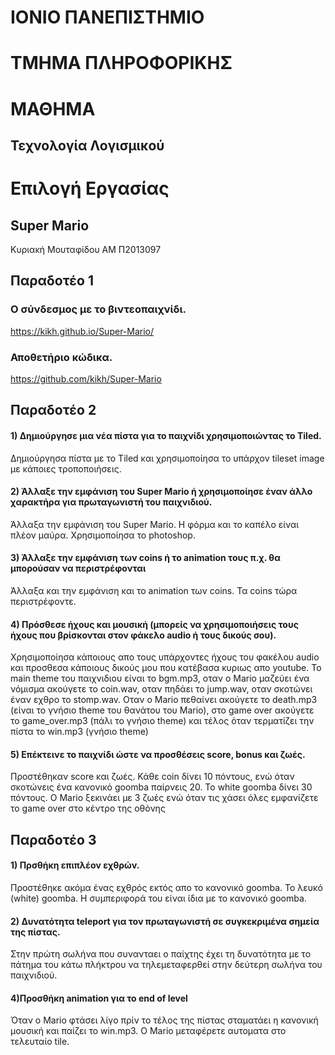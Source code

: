 # ΙΟΝΙΟ ΠΑΝΕΠΙΣΤΗΜΙΟ 


# ΤΜΗΜΑ ΠΛΗΡΟΦΟΡΙΚΗΣ 


# ΜΑΘΗΜΑ
## Τεχνολογία Λογισμικού

# Επιλογή Εργασίας
## Super Mario

Κυριακή Μουταφίδου
ΑΜ Π2013097

## Παραδοτέο 1
### Ο σύνδεσμος με το βιντεοπαιχνίδι.

https://kikh.github.io/Super-Mario/

### Αποθετήριο κώδικα.

https://github.com/kikh/Super-Mario

## Παραδοτέο 2

#### 1) Δημιούργησε μια νέα πίστα για το παιχνίδι χρησιμοποιώντας το Tiled.
Δημιούργησα πίστα με το Tiled και χρησιμοποίησα το υπάρχον tileset image με κάποιες τροποποιήσεις.

#### 2) Άλλαξε την εμφάνιση του Super Mario ή χρησιμοποίησε έναν άλλο χαρακτήρα για πρωταγωνιστή του παιχνιδιού.
Άλλαξα την εμφάνιση του Super Mario. Η φόρμα και το καπέλο είναι πλέον μαύρα. Xρησιμοποίησα το photoshop.

#### 3) Άλλαξε την εμφάνιση των coins ή το animation τους π.χ. θα μπορούσαν να περιστρέφονται
Άλλαξα και την εμφάνιση και το animation των coins. Τα coins τώρα περιστρέφοντε.

#### 4) Πρόσθεσε ήχους και μουσική (μπορείς να χρησιμοποιήσεις τους ήχους που βρίσκονται στον φάκελο audio ή τους δικούς σου).
Χρησιμοποίησα κάποιους απο τους υπάρχοντες ήχους του φακέλου audio και προσθεσα κάποιους δικούς μου που κατέβασα κυριως απο youtube. To
main theme του παιχνιδιου είναι το bgm.mp3, οταν ο Mario μαζεύει ένα νόμισμα ακούγετε το coin.wav, οταν πηδάει το jump.wav, οταν σκοτώνει έναν εχθρο το
stomp.wav. Οταν ο Mario πεθαίνει ακούγετε το death.mp3 (είναι το γνήσιο theme του θανάτου του Mario), στο game over ακούγετε το game_over.mp3 (πάλι το γνήσιο theme) και τέλος όταν τερματίζει την πίστα το win.mp3 (γνήσιο theme)

#### 5) Επέκτεινε το παιχνίδι ώστε να προσθέσεις score, bonus και ζωές.
Προστέθηκαν score και ζωές. Κάθε coin δίνει 10 πόντους, ενώ όταν σκοτώνεις ένα κανονικό goomba παίρνεις 20. Το white goomba δίνει 30 πόντους. Ο Mario ξεκινάει με 3 ζωές ενώ όταν τις χάσει όλες εμφανίζετε το game over στo κέντρο της οθόνης

## Παραδοτέο 3

#### 1) Πρσθήκη επιπλέον εχθρών.
Προστέθηκε ακόμα ένας εχθρός εκτός απο το κανονικό goomba. To λευκό (white) goomba. Η συμπεριφορά του είναι ίδια με το κανονικό goomba.

#### 2) Δυνατότητα teleport για τον πρωταγωνιστή σε συγκεκριμένα σημεία της πίστας.
Στην πρώτη σωλήνα που συνανταει ο παίχτης έχει τη δυνατότητα με το πάτημα του κάτω πλήκτρου να τηλεμεταφερθεί στην δεύτερη σωλήνα του παιχνιδιού.

#### 4)Προσθήκη animation για το end of level
Όταν ο Mario φτάσει λίγο πρίν το τέλος της πίστας σταματάει η κανονική μουσική και παίζει το win.mp3. Ο Mario μεταφέρετε αυτοματα στο τελευταίο tile.
